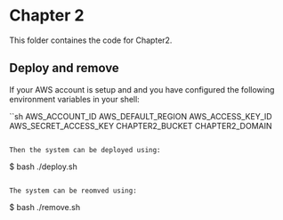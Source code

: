 # Chapter 2
This folder containes the code for Chapter2.

## Deploy and remove
If your AWS account is setup and and you have configured the following environment variables in your shell:

``sh
AWS_ACCOUNT_ID
AWS_DEFAULT_REGION
AWS_ACCESS_KEY_ID
AWS_SECRET_ACCESS_KEY
CHAPTER2_BUCKET
CHAPTER2_DOMAIN
```

Then the system can be deployed using:

```
$ bash ./deploy.sh
```

The system can be reomved using:

```
$ bash ./remove.sh
```


